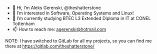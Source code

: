 - 👋 Hi, I’m Aleks Gerenski, @theshatterstone
- 👀 I’m interested in Software, Operating Systems and Linux!
- 🌱 I’m currently studying BTEC L3 Extended Diploma in IT at CONEL Tottenham
- 📫 How to reach me: agerenski@hotmail.com

NOTE: I have switched to GitLab for all my projects, so you can find me there at https://gitlab.com/theshatterstone/

<!---
theshatterstone/theshatterstone is a ✨ special ✨ repository because its `README.md` (this file) appears on your GitHub profile.
You can click the Preview link to take a look at your changes.
--->
